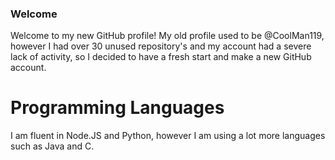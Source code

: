 ### Welcome
Welcome to my new GitHub profile! My old profile used to be @CoolMan119, however I had 
over 30 unused repository's and my account had a severe lack of activity, so I decided
to have a fresh start and make a new GitHub account.

# Programming Languages
I am fluent in Node.JS and Python, however I am using a lot more languages such as Java
and C.
